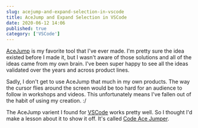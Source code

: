 ```yaml
---
slug: acejump-and-expand-selection-in-vscode
title: AceJump and Expand Selection in VSCode
date: 2020-06-12 14:06
published: true
category: ['VSCode']
---
```


[AceJump](https://plugins.jetbrains.com/plugin/7086-acejump) is my favorite tool that I've ever made. I'm pretty sure the idea existed before I made it, but I wasn't aware of those solutions and all of the ideas came from my own brain. I've been super happy to see all the ideas validated over the years and across product lines.

Sadly, I don't get to use AceJump that much in my own products. The way the cursor flies around the screen would be too hard for an audience to follow in workshops and videos. This unfortunately means I've fallen out of the habit of using my creation. :/

The AceJump varient I found for [VSCode](https://code.visualstudio.com/) works pretty well. So I thought I'd make a lesson about it to show it off. It's called [Code Ace Jumper](https://marketplace.visualstudio.com/items?itemName=lucax88x.codeacejumper).


<EggheadEmbed slug="egghead-quickly-move-select-and-manipulate-text-in-vscode-with-acejump-and-expand-selection"/>
